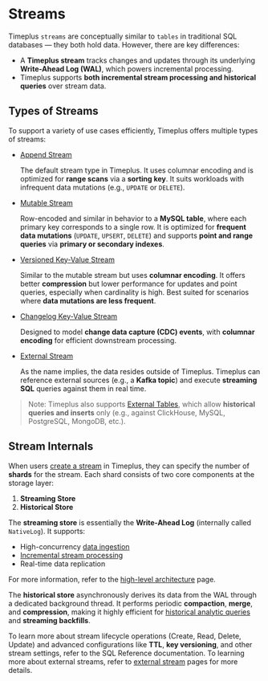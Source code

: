 # Streams

Timeplus `streams` are conceptually similar to `tables` in traditional SQL databases — they both hold data. However, there are key differences:

* A **Timeplus stream** tracks changes and updates through its underlying **Write-Ahead Log (WAL)**, which powers incremental processing.
* Timeplus supports **both incremental stream processing and historical queries** over stream data.

## Types of Streams

To support a variety of use cases efficiently, Timeplus offers multiple types of streams:

- [Append Stream](/append-stream)

   The default stream type in Timeplus. It uses columnar encoding and is optimized for **range scans** via a **sorting key**. It suits workloads with infrequent data mutations (e.g., `UPDATE` or `DELETE`).

- [Mutable Stream](/mutable-stream)

   Row-encoded and similar in behavior to a **MySQL table**, where each primary key corresponds to a single row. It is optimized for **frequent data mutations** (`UPDATE`, `UPSERT`, `DELETE`) and supports **point and range queries** via **primary or secondary indexes**.

- [Versioned Key-Value Stream](/versioned-stream)

   Similar to the mutable stream but uses **columnar encoding**. It offers better **compression** but lower performance for updates and point queries, especially when cardinality is high. Best suited for scenarios where **data mutations are less frequent**.

- [Changelog Key-Value Stream](/changelog-stream)

   Designed to model **change data capture (CDC) events**, with **columnar encoding** for efficient downstream processing.

- [External Stream](/external-stream)

   As the name implies, the data resides outside of Timeplus. Timeplus can reference external sources (e.g., a **Kafka topic**) and execute **streaming SQL** queries against them in real time.

> Note: Timeplus also supports [External Tables](/sql-create-external-table), which allow **historical queries and inserts** only (e.g., against ClickHouse, MySQL, PostgreSQL, MongoDB, etc.).

## Stream Internals

When users [create a stream](/sql-create-stream) in Timeplus, they can specify the number of **shards** for the stream. Each shard consists of two core components at the storage layer:

1. **Streaming Store**
2. **Historical Store**

The **streaming store** is essentially the **Write-Ahead Log** (internally called `NativeLog`). It supports:

* High-concurrency [data ingestion](/connect-data-in)
* [Incremental stream processing](/streaming-query)
* Real-time data replication

For more information, refer to the [high-level architecture](/architecture) page.

The **historical store** asynchronously derives its data from the WAL through a dedicated background thread. It performs periodic **compaction**, **merge**, and **compression**, making it highly efficient for [historical analytic queries](/historical-query) and **streaming backfills**.

To learn more about stream lifecycle operations (Create, Read, Delete, Update) and advanced configurations like **TTL**, **key versioning**, and other stream settings, refer to the SQL Reference documentation. To learning more about external streams, refer to [external stream](/external-stream) pages for more details.
